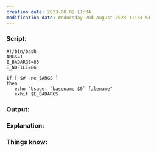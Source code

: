 ```yaml
---
creation date: 2023-08-02 11:34
modification date: Wednesday 2nd August 2023 11:34:51
---
```


### Script:[](https://tldp.org/LDP/abs/html/contributed-scripts.html#MAILFORMAT)

```
#!/bin/bash
ARGS=1
E_BADARGS=85
E_NOFILE=86

if [ $# -ne $ARGS ]
then
   echo "Usage: `basename $0` filename"
   exhit $E_BADARGS
```

### Output:



### Explanation:



### Things know:
